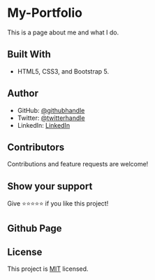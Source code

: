 # My-Portfolio
This is a page about me and what I do.

## Built With

- HTML5, CSS3, and Bootstrap 5.

## Author

- GitHub: [@githubhandle](https://github.com/DJ-MrJay)
- Twitter: [@twitterhandle](https://twitter.com/jonah_wambua)
- LinkedIn: [LinkedIn](https://www.linkedin.com/in/mr-jay/)

## Contributors

Contributions and feature requests are welcome!

## Show your support

Give ⭐️⭐️⭐️⭐️⭐️ if you like this project!

## Github Page

## License

This project is [MIT](./MIT.md) licensed.
